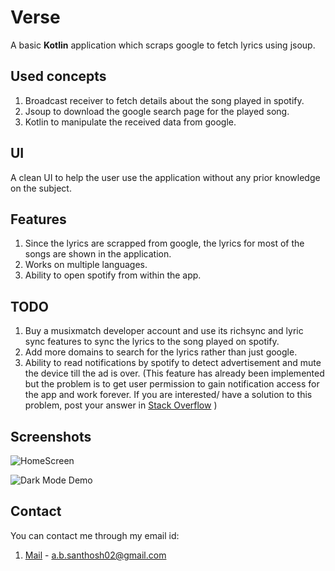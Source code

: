 # Verse

A basic **Kotlin** application which scraps google to fetch lyrics using jsoup. 



## Used concepts

1) Broadcast receiver to fetch details about the song played in spotify.
2) Jsoup to download the google search page for the played song.
3) Kotlin to manipulate the received data from google. 

## UI

A clean UI to help the user use the application without any prior knowledge on the subject. 

## Features

1) Since the lyrics are scrapped from google, the lyrics for most of the songs are shown in the application.
2) Works on multiple languages.
3) Ability to open spotify from within the app.


## TODO
1) Buy a musixmatch developer account and use its richsync and lyric sync features to sync the lyrics to the song played on spotify.
2) Add more domains to search for the lyrics rather than just google.
3) Ability to read notifications by spotify to detect advertisement and mute the device till the ad is over. (This feature has already been implemented but the problem is to get user permission to gain notification access for the app and work forever. If you are interested/ have a solution to this problem, post your answer in                                   [Stack Overflow](https://stackoverflow.com/questions/62158583/notificationlistenerservice-requires-to-toggle-notification-access-on-every-laun) )


## Screenshots

![HomeScreen](https://user-images.githubusercontent.com/24393343/83637121-b231c280-a5c4-11ea-93be-986225d2d443.jpg)

![Dark Mode Demo](https://user-images.githubusercontent.com/24393343/85295898-35588100-b4be-11ea-8663-4ef249876cf7.gif)


## Contact
You can contact me through my email id:
1) [Mail](a.b.santhosh02@gmail.com) - a.b.santhosh02@gmail.com


